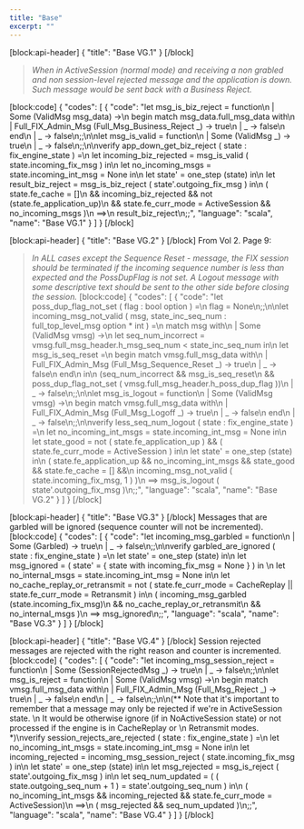 ```yaml
---
title: "Base"
excerpt: ""
---
```

[block:api-header]
{
  "title": "Base VG.1"
}
[/block]
> *When in ActiveSession (normal mode) and receiving a non grabled and non session-level*
> *rejected message and the application is down. Such message would be sent back with a*
> *Business Reject.*


[block:code]
{
  "codes": [
    {
      "code": "let msg_is_biz_reject = function\n  | Some (ValidMsg msg_data) ->\n    begin match msg_data.full_msg_data with\n      | Full_FIX_Admin_Msg (Full_Msg_Business_Reject _) -> true\n      | _ -> false\n    end\n  | _ -> false\n;;\n\nlet msg_is_valid = function\n  | Some (ValidMsg _) -> true\n  | _ -> false\n;;\n\nverify app_down_get_biz_reject ( state : fix_engine_state ) =\n  let incoming_biz_rejected = msg_is_valid ( state.incoming_fix_msg ) in\n  let no_incoming_msgs = state.incoming_int_msg = None in\n  let state' = one_step (state) in\n  let result_biz_reject = msg_is_biz_reject ( state'.outgoing_fix_msg ) in\n  ( state.fe_cache = []\n    && incoming_biz_rejected && not (state.fe_application_up)\n    && state.fe_curr_mode = ActiveSession && no_incoming_msgs )\n  ==>\n  result_biz_reject\n;;",
      "language": "scala",
      "name": "Base VG.1"
    }
  ]
}
[/block]

[block:api-header]
{
  "title": "Base VG.2"
}
[/block]
From Vol 2. Page 9:
> *In *ALL* cases except the Sequence Reset - message, the FIX session*
> *should be terminated if the incoming sequence number is less than expected and the*
> *PossDupFlag is not set. A Logout message with some descriptive text should be sent to the*
> *other side before closing the session.*
[block:code]
{
  "codes": [
    {
      "code": "let poss_dup_flag_not_set ( flag : bool option ) =\n  flag = None\n;;\n\nlet incoming_msg_not_valid ( msg, state_inc_seq_num : full_top_level_msg option * int ) =\n  match msg with\n  | Some (ValidMsg vmsg) ->\n    let seq_num_incorrect = vmsg.full_msg_header.h_msg_seq_num < state_inc_seq_num in\n    let msg_is_seq_reset =\n      begin match vmsg.full_msg_data with\n        | Full_FIX_Admin_Msg (Full_Msg_Sequence_Reset _) -> true\n        | _ -> false\n      end\n    in\n    (seq_num_incorrect && msg_is_seq_reset\n     && poss_dup_flag_not_set ( vmsg.full_msg_header.h_poss_dup_flag ))\n  | _   -> false\n;;\n\nlet msg_is_logout = function\n  | Some (ValidMsg vmsg) ->\n    begin match vmsg.full_msg_data with\n      | Full_FIX_Admin_Msg (Full_Msg_Logoff _) -> true\n      | _ -> false\n    end\n  | _ -> false\n;;\n\nverify less_seq_num_logout ( state : fix_engine_state ) =\n  let no_incoming_int_msgs = state.incoming_int_msg = None in\n  let state_good = not ( state.fe_application_up ) && ( state.fe_curr_mode = ActiveSession ) in\n  let state' = one_step (state) in\n  ( state.fe_application_up && no_incoming_int_msgs && state_good && state.fe_cache = [] &&\n    incoming_msg_not_valid ( state.incoming_fix_msg, 1 ) )\n  ==> msg_is_logout ( state'.outgoing_fix_msg )\n;;",
      "language": "scala",
      "name": "Base VG.2"
    }
  ]
}
[/block]

[block:api-header]
{
  "title": "Base VG.3"
}
[/block]
Messages that are garbled will be ignored (sequence counter will not be incremented).
[block:code]
{
  "codes": [
    {
      "code": "let incoming_msg_garbled = function\n  | Some (Garbled) -> true\n  | _ -> false\n;;\n\nverify garbled_are_ignored ( state : fix_engine_state ) =\n  let state' = one_step (state) in\n  let msg_ignored = ( state' =  { state with incoming_fix_msg = None } ) in \n  let no_internal_msgs = state.incoming_int_msg = None in\n  let no_cache_replay_or_retransmit = not ( state.fe_curr_mode = CacheReplay || state.fe_curr_mode = Retransmit ) in\n  ( incoming_msg_garbled (state.incoming_fix_msg)\n    && no_cache_replay_or_retransmit\n    && no_internal_msgs )\n  ==> msg_ignored\n;;",
      "language": "scala",
      "name": "Base VG.3"
    }
  ]
}
[/block]

[block:api-header]
{
  "title": "Base VG.4"
}
[/block]
Session rejected messages are rejected with the right reason and counter is incremented.
[block:code]
{
  "codes": [
    {
      "code": "let incoming_msg_session_reject = function\n  | Some (SessionRejectedMsg _) -> true\n  | _ -> false\n;;\n\nlet msg_is_reject = function\n  | Some (ValidMsg vmsg) ->\n    begin match vmsg.full_msg_data with\n      | Full_FIX_Admin_Msg (Full_Msg_Reject _) -> true\n      | _ -> false\n    end\n  | _ -> false\n;;\n\n(** Note that it's important to remember that a message may only be rejected if we're in ActiveSession state. \n    It would be otherwise ignore (if in NoActiveSession state) or not processed if the engine is in CacheReplay or \n    Retransmit modes. *)\nverify session_rejects_are_rejected ( state : fix_engine_state ) =\n  let no_incoming_int_msgs = state.incoming_int_msg = None in\n  let incoming_rejected = incoming_msg_session_reject ( state.incoming_fix_msg ) in\n  let state' = one_step (state) in\n  let msg_rejected = msg_is_reject ( state'.outgoing_fix_msg ) in\n  let seq_num_updated = ( ( state.outgoing_seq_num + 1 ) = state'.outgoing_seq_num ) in\n  ( no_incoming_int_msgs && incoming_rejected && state.fe_curr_mode = ActiveSession)\n  ==>\n  ( msg_rejected && seq_num_updated )\n;;",
      "language": "scala",
      "name": "Base VG.4"
    }
  ]
}
[/block]